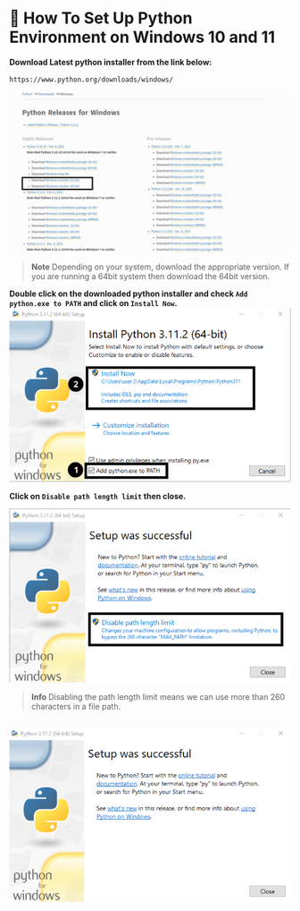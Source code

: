 # :rocket: How To Set Up Python Environment on Windows 10 and 11
**Download Latest python installer from the link below:**
```cmd
https://www.python.org/downloads/windows/
```
<img src="./screenshots/1.png"/>


> **Note**
> Depending on your system, download the appropriate version. If you are running a 64bit system then download the 64bit version.

**Double click on the downloaded python installer and check ```Add python.exe to PATH``` and click on ```Install Now```.** <br />
<img src="./screenshots/2.png"/>

**Click on ```Disable path length limit``` then close.** <br />

<img src="./screenshots/3.png"/>

> **Info**
> Disabling the path length limit means we can use more than 260 characters in a file path.

<br />

<img src="./screenshots/4.png"/>


